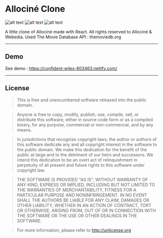 # Allociné Clone
![alt text](https://forthebadge.com/images/badges/made-with-javascript.svg "Made with JavaScript")
![alt text](https://forthebadge.com/images/badges/60-percent-of-the-time-works-every-time.svg "60% of the time works every time")
![alt text](https://forthebadge.com/images/badges/built-with-love.svg "Built with love")

A little clone of Allociné made with React. All rights reserved to Allociné & Webedia.
Used The Movie Database API : themoviedb.org

---

## Demo
See demo : https://confident-wiles-803463.netlify.com/

---

## License

> This is free and unencumbered software released into the public domain.

> Anyone is free to copy, modify, publish, use, compile, sell, or
> distribute this software, either in source code form or as a compiled
> binary, for any purpose, commercial or non-commercial, and by any
> means.

> In jurisdictions that recognize copyright laws, the author or authors
> of this software dedicate any and all copyright interest in the
> software to the public domain. We make this dedication for the benefit
> of the public at large and to the detriment of our heirs and
> successors. We intend this dedication to be an overt act of
> relinquishment in perpetuity of all present and future rights to this
> software under copyright law.

> THE SOFTWARE IS PROVIDED "AS IS", WITHOUT WARRANTY OF ANY KIND,
> EXPRESS OR IMPLIED, INCLUDING BUT NOT LIMITED TO THE WARRANTIES OF
> MERCHANTABILITY, FITNESS FOR A PARTICULAR PURPOSE AND NONINFRINGEMENT.
> IN NO EVENT SHALL THE AUTHORS BE LIABLE FOR ANY CLAIM, DAMAGES OR
> OTHER LIABILITY, WHETHER IN AN ACTION OF CONTRACT, TORT OR OTHERWISE,
> ARISING FROM, OUT OF OR IN CONNECTION WITH THE SOFTWARE OR THE USE OR
> OTHER DEALINGS IN THE SOFTWARE.

> For more information, please refer to <http://unlicense.org>

